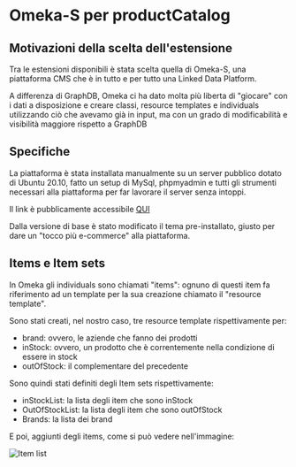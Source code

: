 # Omeka-S per productCatalog

## Motivazioni della scelta dell'estensione

Tra le estensioni disponibili è stata scelta quella di Omeka-S, una piattaforma CMS
che è in tutto e per tutto una Linked Data Platform.

A differenza di GraphDB, Omeka ci ha dato molta più liberta di "giocare" con i dati
a disposizione e creare classi, resource templates e individuals utilizzando ciò
che avevamo già in input, ma con un grado di modificabilità e visibilità maggiore
rispetto a GraphDB

## Specifiche

La piattaforma è stata installata manualmente su un server pubblico dotato di 
Ubuntu 20.10, fatto un setup di MySql, phpmyadmin e tutti gli strumenti necessari
alla piattaforma per far lavorare il server senza intoppi.

Il link è pubblicamente accessibile [QUI](http://51.210.104.53/omeka/s/product-catalog/)

Dalla versione di base è stato modificato il tema pre-installato, giusto per dare
un "tocco più e-commerce" alla piattaforma.

## Items e Item sets

In Omeka gli individuals sono chiamati "items": ognuno di questi item fa riferimento
ad un template per la sua creazione chiamato il "resource template".

Sono stati creati, nel nostro caso, tre resource template rispettivamente per:

- brand: ovvero, le aziende che fanno dei prodotti
- inStock: ovvero, un prodotto che è correntemente nella condizione di essere in stock
- outOfStock: il complementare del precedente

Sono quindi stati definiti degli Item sets rispettivamente:

- inStockList: la lista degli item che sono inStock
- OutOfStockList: la lista degli item che sono outOfStock
- Brands: la lista dei brand

E poi, aggiunti degli items, come si può vedere nell'immagine:

![Item list](https://i.imgur.com/fJt2obp.png)

